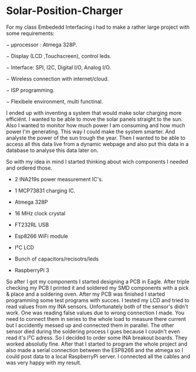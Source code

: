 # Solar-Position-Charger
For my class Embededd Interfacing i had to make a rather large project with some requirements:

− μprocessor :  Atmega 328P.

− Display (LCD ,Touchscreen), control leds.

− Interface: SPI, I2C, Digital I/O, Analog I/O.

− Wireless connection with internet/cloud.

− ISP programming.

− Flexibele environment, multi functinal.

I ended up with inventing a system that would make solar charging more efficiënt. I wanted to be able to move the solar panels straight to the sun. Also I wanted to monitor how much power I am consuming and how much power I'm generating. This way I could make the system smarter. And analyste the power of the sun trough the year. Then I wanted to be able to access all this data live from a dynamic webpage and also put this data in a database to analyse this data later on. 

So with my idea in mind I started thinking about wich components I needed and ordered those. 

- 2 INA219s power measurement IC's.

- 1 MCP73831 charging IC.

- Atmega 328P

- 16 MHz clock crystal

- FT232RL USB

- Esp8266 WiFi module

- I²C LCD

- Bunch of capacitors/recisotrs/leds

- RaspberryPi 3

So after I got my components I started designing a PCB in Eagle. After triple checking my PCB I printed it and soldered my SMD components with a pick & place and a soldering oven. After my PCB was finished I started programming some test programs with succes. I tested my LCD and tried to read values from my INA sensors. Unfortunately both of the sensor's didn't work. One was reading false values due to wrong connection I made. You need to connect them in series to the whole load to measure there current but I accidently messed up and connected them in parallel. The other sensor died during the soldering process I gues because I coudn't even read it's I²C adress. So I decided to order some INA breakout boards. They worked absolutly fine. After that I started to program the whole project and also made a serial connection between the ESP8266 and the atmega so I could post data to a local RaspberryPi server. I connected all the cables and was very happy with my result.
